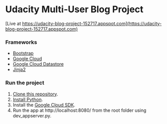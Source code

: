 # Udacity Multi-User Blog Project

[Live at https://udacity-blog-project-152717.appspot.com](https://udacity-blog-project-152717.appspot.com)

### Frameworks
- [Bootstrap](http://getbootstrap.com/)
- [Google Cloud](https://cloud.google.com/)
- [Google Cloud Datastore](https://cloud.google.com/datastore/docs/concepts/overview)
- [Jinja2](http://jinja.pocoo.org/)

### Run the project

1. [Clone this repository](https://github.com/alhuizenga/udacity_blog_project.git).
2. [Install Python](https://www.python.org/downloads/).
3. Install the [Google Cloud SDK](https://cloud.google.com/appengine/downloads#Google_App_Engine_SDK_for_Python).
4. Run the app at http://localhost:8080/ from the root folder using dev_appserver.py.
